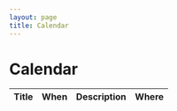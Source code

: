 ```yaml
---
layout: page
title: Calendar
---
```


# Calendar

<html>
<body>
    <table>
        <thead>
            <tr>
                <th>Title</th>
                <th>When</th>
                <th>Description</th>
                <th>Where</th>
            </tr>
        </thead>
        <tbody id="events-list"></tbody>
    </table>
    <script src="script_02.js"></script>
</body>
</html>
